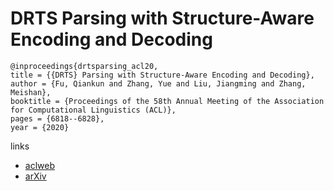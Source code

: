 # DRTS Parsing with Structure-Aware Encoding and Decoding

```
@inproceedings{drtsparsing_acl20,
title = {{DRTS} Parsing with Structure-Aware Encoding and Decoding},
author = {Fu, Qiankun and Zhang, Yue and Liu, Jiangming and Zhang, Meishan},
booktitle = {Proceedings of the 58th Annual Meeting of the Association for Computational Linguistics (ACL)},
pages = {6818--6828},
year = {2020}
```

links
- [aclweb](https://www.aclweb.org/anthology/2020.acl-main.609/)
- [arXiv](https://arxiv.org/abs/2005.06901)
